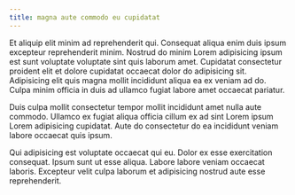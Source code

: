 ```yaml
---
title: magna aute commodo eu cupidatat
---
```


Et aliquip elit minim ad reprehenderit qui. Consequat aliqua enim duis ipsum excepteur reprehenderit minim. Nostrud do minim Lorem adipisicing ipsum est sunt voluptate voluptate sint quis laborum amet. Cupidatat consectetur proident elit et dolore cupidatat occaecat dolor do adipisicing sit. Adipisicing elit quis magna mollit incididunt aliqua ea ex veniam ad do. Culpa minim officia in duis ad ullamco fugiat labore amet occaecat pariatur.

Duis culpa mollit consectetur tempor mollit incididunt amet nulla aute commodo. Ullamco ex fugiat aliqua officia cillum ex ad sint Lorem ipsum Lorem adipisicing cupidatat. Aute do consectetur do ea incididunt veniam labore occaecat quis ipsum.

Qui adipisicing est voluptate occaecat qui eu. Dolor ex esse exercitation consequat. Ipsum sunt ut esse aliqua. Labore labore veniam occaecat laboris. Excepteur velit culpa laborum et adipisicing nostrud aute esse reprehenderit.